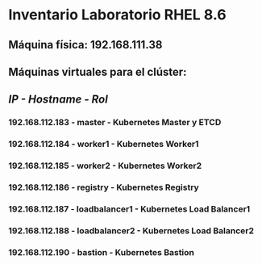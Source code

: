 # Inventario Laboratorio RHEL 8.6

## Máquina física: 192.168.111.38

## Máquinas virtuales para el clúster:

## *IP - Hostname - Rol*

### 192.168.112.183	- master - Kubernetes Master y ETCD

### 192.168.112.184	- worker1 - Kubernetes Worker1

### 192.168.112.185	- worker2 - Kubernetes Worker2

### 192.168.112.186	- registry	- Kubernetes Registry

### 192.168.112.187	- loadbalancer1 - Kubernetes Load Balancer1

### 192.168.112.188	- loadbalancer2 - Kubernetes Load Balancer2

### 192.168.112.190	- bastion - Kubernetes Bastion

